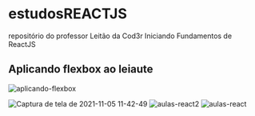 # estudosREACTJS
repositório do professor Leitão da Cod3r
Iniciando Fundamentos de ReactJS
## Aplicando flexbox ao leiaute
![aplicando-flexbox](https://user-images.githubusercontent.com/5197047/141483915-56f4ea23-e067-419e-9465-121019254603.png)

![Captura de tela de 2021-11-05 11-42-49](https://user-images.githubusercontent.com/5197047/140528871-a7f378d8-df9f-4d9d-9b56-ab01015c0827.png)
![aulas-react2](https://user-images.githubusercontent.com/5197047/141481208-8690445d-07b6-4349-ade2-44d5b41cc0d5.png)
![aulas-react](https://user-images.githubusercontent.com/5197047/141481214-9c1ffab6-986f-4dcd-aca3-f4af944773d7.png)

